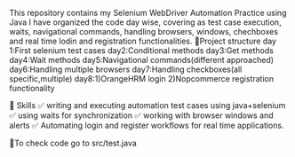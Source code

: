 This repository contains my Selenium WebDriver Automation Practice using Java
I have organized the code day wise, covering as test case execution, waits, navigational commands, handling browsers, windows, chechboxes and real time lodin and registration functionalities.
📁Project structure
day 1:First selenium test cases
day2:Conditional methods 
day3:Get methods
day4:Wait methods
day5:Navigational commands(different approached)
day6:Handling multiple browsers
day7:Handling checkboxes(all specific,multiple)
day8:1)OrangeHRM login
      2)Nopcommerce registration functionality

📝 Skills 
✅ writing and executing automation test cases using java+selenium
✅ using waits for synchronization
✅ working with browser windows and alerts
✅ Automating login and register workflows for real time applications.

📌To check code go to src/test.java
  
 
